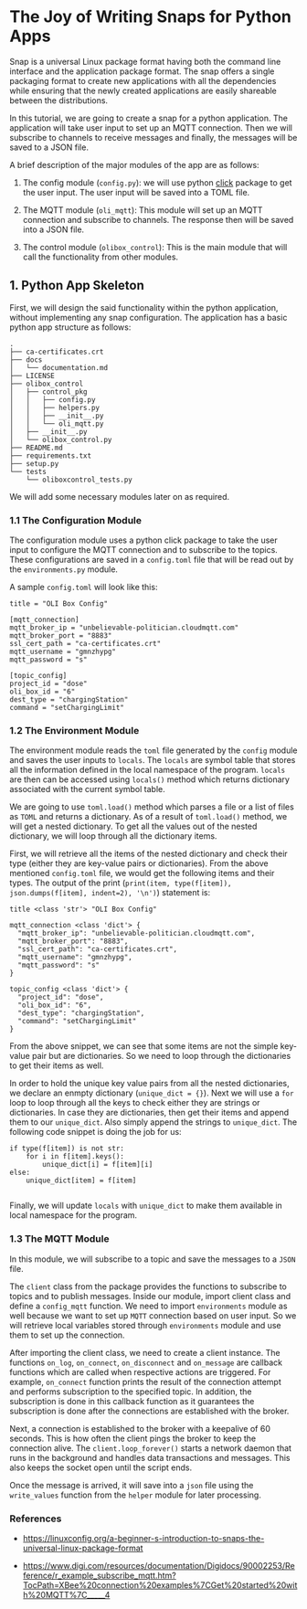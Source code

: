 # The Joy of Writing Snaps for Python Apps

Snap is a universal Linux package format having both the command line interface and the application package format. The snap offers a single packaging format to create new applications with all the dependencies while ensuring that the newly created applications are easily shareable between the distributions.

In this tutorial, we are going to create a snap for a python application. The application will take user input to set up an MQTT connection. Then we will subscribe to channels to receive messages and finally, the messages will be saved to a JSON file. 

A brief description of the major modules of the app are as follows:

1. The config module (`config.py`): we will use python [click](https://click.palletsprojects.com/en/7.x/) package to get the user input. The user input will be saved into a TOML file.

2. The MQTT module (`oli_mqtt`): This module will set up an MQTT connection and subscribe to channels. The response then will be saved into a JSON file.

3. The control module (`olibox_control`): This is the main module that will call the functionality from other modules.


## 1. Python App Skeleton

First, we will design the said functionality within the python application, without implementing any snap configuration. The application has a basic python app structure as follows:

```
.
├── ca-certificates.crt
├── docs
│   └── documentation.md
├── LICENSE
├── olibox_control
│   ├── control_pkg
│   │   ├── config.py
│   │   ├── helpers.py
│   │   ├── __init__.py
│   │   └── oli_mqtt.py
│   ├── __init__.py
│   └── olibox_control.py
├── README.md
├── requirements.txt
├── setup.py
└── tests
    └── oliboxcontrol_tests.py
```

We will add some necessary modules later on as required.
### 1.1 The Configuration Module

The configuration module uses a python click package to take the user input to configure the MQTT connection and to subscribe to the topics. These configurations are saved in a `config.toml` file that will be read out by the `environments.py` module. 

A sample `config.toml` will look like this:

```
title = "OLI Box Config"

[mqtt_connection]
mqtt_broker_ip = "unbelievable-politician.cloudmqtt.com"
mqtt_broker_port = "8883"
ssl_cert_path = "ca-certificates.crt"
mqtt_username = "gmnzhypg"
mqtt_password = "s"

[topic_config]
project_id = "dose"
oli_box_id = "6"
dest_type = "chargingStation"
command = "setChargingLimit"
```

### 1.2 The Environment Module

The environment module reads the `toml` file generated by the `config` module and saves the user inputs to `locals`. The `locals` are symbol table that stores all the information defined in the local namespace of the program. `locals` are then can be accessed using `locals()` method which returns dictionary associated with the current symbol table. 

We are going to use `toml.load()` method which parses a file or a list of files as `TOML` and returns a dictionary. As of a result of `toml.load()` method, we will get a nested dictionary. To get all the values out of the nested dictionary, we will loop through all the dictionary items.

First, we will retrieve all the items of the nested dictionary and check their type (either they are key-value pairs or dictionaries). From the above mentioned `config.toml` file, we would get the following items and their types. The output of the print (`print(item, type(f[item]), json.dumps(f[item], indent=2), '\n')`) statement is:

```
title <class 'str'> "OLI Box Config" 

mqtt_connection <class 'dict'> {
  "mqtt_broker_ip": "unbelievable-politician.cloudmqtt.com",
  "mqtt_broker_port": "8883",
  "ssl_cert_path": "ca-certificates.crt",
  "mqtt_username": "gmnzhypg",
  "mqtt_password": "s"
} 

topic_config <class 'dict'> {
  "project_id": "dose",
  "oli_box_id": "6",
  "dest_type": "chargingStation",
  "command": "setChargingLimit"
} 

```
From the above snippet, we can see that some items are not the simple key-value pair but are dictionaries. So we need to loop through the dictionaries to get their items as well.

In order to hold the unique key value pairs from all the nested dictionaries, we declare an enmpty dictionary (`unique_dict = {}`). Next we will use a `for` loop to loop through all the keys to check either they are strings or dictionaries. In case they are dictionaries, then get their items and append them to our `unique_dict`. Also simply append the strings to `unique_dict`. The following code snippet is doing the job for us:

```
if type(f[item]) is not str:
    for i in f[item].keys():
        unique_dict[i] = f[item][i]
else:
    unique_dict[item] = f[item]
                    
```

Finally, we will update `locals` with `unique_dict` to make them available in local namespace for the program.


### 1.3 The MQTT Module

In this module, we will subscribe to a topic and save the messages to a `JSON` file.

The `client` class from the package provides the functions to subscribe to topics and to publish messages. Inside our module, import client class and define a `config_mqtt` function. We need to import `environments` module as well because we want to set up `MQTT` connection based on user input. So we will retrieve local variables stored through `environments` module and use them to set up the connection.

After importing the client class, we need to create a client instance. The functions `on_log`, `on_connect`, `on_disconnect` and `on_message` are callback functions which are called when respective actions are  triggered. For example, `on_connect` function prints the result of the connection attempt and performs subscription to the specified topic. In addition, the subscription is done in this callback function as it guarantees the subscription is done after the connections are established with the broker.

Next, a connection is established to the broker with a keepalive of 60 seconds. This is how often the client pings the broker to keep the connection alive. The `client.loop_forever()` starts a network daemon that runs in the background and handles data transactions and messages. This also keeps the socket open until the script ends.

Once the message is arrived, it will save into a `json` file using the `write_values` function from the `helper` module for later processing.


### References
* https://linuxconfig.org/a-beginner-s-introduction-to-snaps-the-universal-linux-package-format

* https://www.digi.com/resources/documentation/Digidocs/90002253/Reference/r_example_subscribe_mqtt.htm?TocPath=XBee%20connection%20examples%7CGet%20started%20with%20MQTT%7C_____4